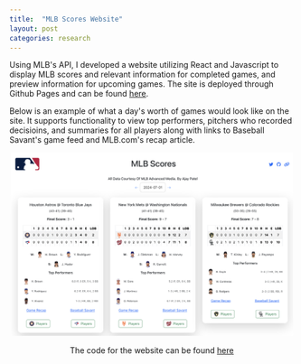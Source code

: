 ```yaml
---
title:  "MLB Scores Website"
layout: post
categories: research
---
```


Using MLB's API, I developed a website utilizing React and Javascript to display MLB scores and relevant information for completed games, 
and preview information for upcoming games. The site is deployed through Github Pages and can be found [here](https://ajaypatel-8.github.io/mlb-games/).

Below is an example of what a day's worth of games would look like on the site. It supports functionality to view top performers, pitchers
who recorded decisioins, and summaries for all players along with links to Baseball Savant's game feed and MLB.com's recap article.

<div style="text-align: center;">
  <img src="/games.png" alt="MLB Games From 07/01/2024" width="500">
<div/>

The code for the website can be found [here](https://github.com/ajaypatel-8/mlb-games)
